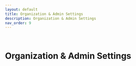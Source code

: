 ```yaml
---
layout: default
title: Organization & Admin Settings
description: Organization & Admin Settings
nav_order: 9
---
```


<!-- empty lines -->
&nbsp;
&nbsp;

# Organization & Admin Settings